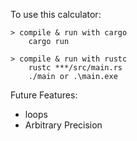 To use this calculator:

    > compile & run with cargo
        cargo run
        
    > compile & run with rustc
        rustc ***/src/main.rs
        ./main or .\main.exe
        
        
Future Features:
  * loops
  * Arbitrary Precision
